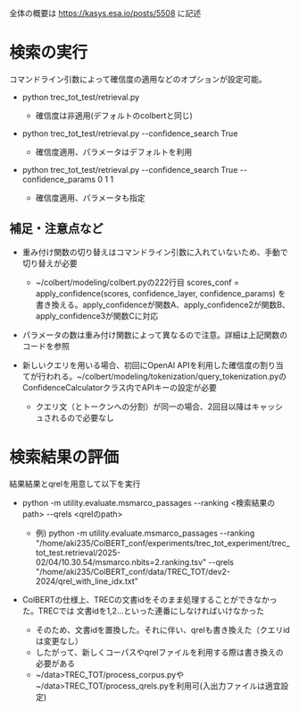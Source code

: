 全体の概要は https://kasys.esa.io/posts/5508 に記述

# 検索の実行
コマンドライン引数によって確信度の適用などのオプションが設定可能。

- python trec_tot_test/retrieval.py
    - 確信度は非適用(デフォルトのcolbertと同じ)

- python trec_tot_test/retrieval.py --confidence_search True
    - 確信度適用、パラメータはデフォルトを利用

- python trec_tot_test/retrieval.py --confidence_search True --confidence_params 0 1 1
    - 確信度適用、パラメータも指定

## 補足・注意点など
- 重み付け関数の切り替えはコマンドライン引数に入れていないため、手動で切り替えが必要
    - ~/colbert/modeling/colbert.pyの222行目
scores_conf = apply_confidence(scores, confidence_layer, confidence_params)
を書き換える。apply_confidenceが関数A、apply_confidence2が関数B、apply_confidence3が関数Cに対応

- パラメータの数は重み付け関数によって異なるので注意。詳細は上記関数のコードを参照

- 新しいクエリを用いる場合、初回にOpenAI APIを利用した確信度の割り当てが行われる。~/colbert/modeling/tokenization/query_tokenization.pyのConfidenceCalculatorクラス内でAPIキーの設定が必要
    - クエリ文（とトークンへの分割）が同一の場合、2回目以降はキャッシュされるので必要なし

# 検索結果の評価
結果結果とqrelを用意して以下を実行
- python -m utility.evaluate.msmarco_passages --ranking <検索結果のpath> --qrels <qrelのpath>
    - 例) python -m utility.evaluate.msmarco_passages --ranking "/home/aki235/ColBERT_conf/experiments/trec_tot_experiment/trec_tot_test.retrieval/2025-02/04/10.30.54/msmarco.nbits=2.ranking.tsv" --qrels "/home/aki235/ColBERT_conf/data/TREC_TOT/dev2-2024/qrel_with_line_idx.txt"

- ColBERTの仕様上、TRECの文書idをそのまま処理することができなかった。TRECでは
文書idを1,2…といった連番にしなければいけなかった
    - そのため、文書idを置換した。それに伴い、qrelも書き換えた（クエリidは変更なし）
    - したがって、新しくコーパスやqrelファイルを利用する際は書き換えの必要がある
    - ~/data>TREC_TOT/process_corpus.pyや~/data>TREC_TOT/process_qrels.pyを利用可(入出力ファイルは適宜設定)


